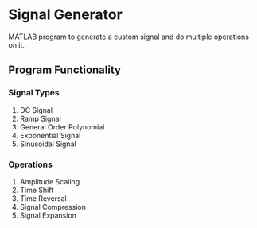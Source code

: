 # Signal Generator
MATLAB program to generate a custom signal and do multiple operations on it.

## Program Functionality

### Signal Types
1. DC Signal
2. Ramp Signal
3. General Order Polynomial
4. Exponential Signal
5. Sinusoidal Signal

### Operations
1. Amplitude Scaling
2. Time Shift
3. Time Reversal
4. Signal Compression
5. Signal Expansion



